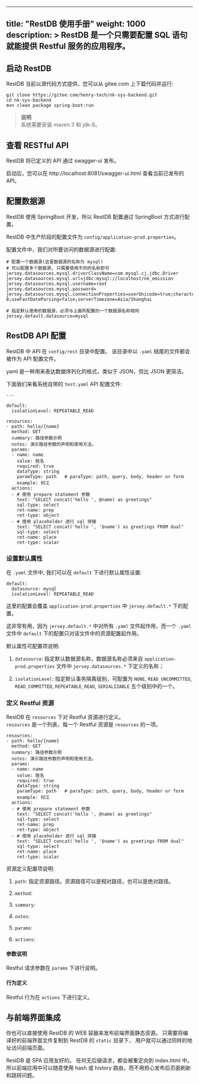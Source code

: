 
---
title: "RestDB 使用手册"
weight: 1000
description: >
  RestDB 是一个只需要配置 SQL 语句就能提供 Restful 服务的应用程序。
---

## 启动 RestDB

RestDB 当前以源代码方式提供，您可以从 gitee.com 上下载代码并运行:

    git clone https://gitee.com/henry-tech/nk-sys-backend.git
    cd nk-sys-backend
    mvn clean package spring-boot:run

> **说明**  
> 系统需要安装 maven 3 和 jdk-8。  

## 查看 RESTful API

RestDB 将已定义的 API 通过 swagger-ui 发布。

启动后，您可以在 http://localhost:8081/swagger-ui.html 查看当前已发布的 API。


## 配置数据源

RestDB 使用 SpringBoot 开发，所以 RestDB 配置通过 SpringBoot 方式进行配置。

RestDB 中生产阶段的配置文件为 `config/application-prod.properties`。

配置文件中，我们对所要访问的数据源进行配置:

    # 配置一个数据源(这里数据源的名称为 mysql)
    # 可以配置多个数据源, 只需要使用不同的名称即可
    jersey.datasources.mysql.driverClassName=com.mysql.cj.jdbc.Driver
    jersey.datasources.mysql.url=jdbc:mysql://localhost/nk_emission
    jersey.datasources.mysql.username=root
    jersey.datasources.mysql.password=
    jersey.datasources.mysql.connectionProperties=userUnicode=true;characterEncoding=UTF-8;useFastDateParsing=false;serverTimezone=Asia/Shanghai

    # 指定默认使用的数据源，必须与上面所配置的一个数据源名称相同
    jersey.default.datasource=mysql


## RestDB API 配置

RestDB 中 API 在 `config/rest` 目录中配置。
该目录中以 `.yaml` 结尾的文件都会被作为 API 配置文件。

yaml 是一种用来表达数据序列化的格式，类似于 JSON，但比 JSON 更简洁。

下面我们来看系统自带的 `test.yaml` API 配置文件:

    ---

    default:
      isolationLevel: REPEATABLE_READ

    resources:
    - path: hello/{name}
      method: GET
      summary: 路径参数示例
      notes: 演示路径参数的声明和使用方法。
      params:
      - name: name
        value: 姓名
        required: true
        dataType: string
        paramType: path   # paraType: path, query, body, header or form
        example: 何江
      actions:
      - # 使用 prepare statement 参数
        text: "SELECT concat('hello ', @name) as greetings"
        sql-type: select
        ret-name: prep
        ret-type: object
      - # 使用 placeholder 进行 sql 拼接
        text: "SELECT concat('hello ', '$name') as greetings FROM dual"
        sql-type: select
        ret-name: place
        ret-type: scalar


### 设置默认属性

在 `.yaml` 文件中, 我们可以在 `default` 下进行默认属性设置:

    default:
      datasource: mysql
      isolationLevel: REPEATABLE_READ

这里的配置会覆盖 `application-prod.properties` 中 `jersey.default.*` 下的配置。

这非常有用，因为 `jersey.default.*` 中对所有 `.yaml` 文件起作用，而一个 `.yaml` 文件中 `default` 下的配置只对该文件中的资源配置起作用。

默认属性可配置项说明:

1. `datasource`: 指定默认数据源名称，数据源名称必须来自 `application-prod.properties` 文件中 `jersey.datasources.*` 下定义的名称；

1. `isolationLevel`: 指定默认事务隔离级别，可配置为 `NONE`, `READ_UNCOMMITTED`, `READ_COMMITTED`, `REPEATABLE_READ`, `SERIALIZABLE` 五个级别中的一个。


### 定义 Restful 资源

RestDB 在 `resources` 下对 Restful 资源进行定义。  
`resources` 是一个列表，每一个 Restful 资源是 `resources` 的一项。  

    resources:
    - path: hello/{name}
      method: GET
      summary: 路径参数示例
      notes: 演示路径参数的声明和使用方法。
      params:
      - name: name
        value: 姓名
        required: true
        dataType: string
        paramType: path   # paraType: path, query, body, header or form
        example: 何江
      actions:
      - # 使用 prepare statement 参数
        text: "SELECT concat('hello ', @name) as greetings"
        sql-type: select
        ret-name: prep
        ret-type: object
      - # 使用 placeholder 进行 sql 拼接
        text: "SELECT concat('hello ', '$name') as greetings FROM dual"
        sql-type: select
        ret-name: place
        ret-type: scalar

资源定义配置项说明:

1. `path`: 指定资源路径。资源路径可以是相对路径，也可以是绝对路径。

1. `method`:

1. `summary`:

1. `notes`:

1. `params`:

1. `actions`:


#### 参数说明

Restful 请求参数在 `params` 下进行说明。

#### 行为定义

Restful 行为在 `actions` 下进行定义。


## 与前端界面集成

你也可以直接使用 RestDB 的 WEB 容器来发布前端界面静态资源。
只需要将编译好的前端界面文件复制到 RestDB 的 `static` 目录下，
用户就可以通过同样的地址访问前端页面。

RestDB 是 SPA 应用友好的。
任何无后缀请求，都会被重定向到 index.html 中。
所以前端应用中可以随意使用 hash 或 history 路由，而不用担心发布后页面刷新和跳转问题。
